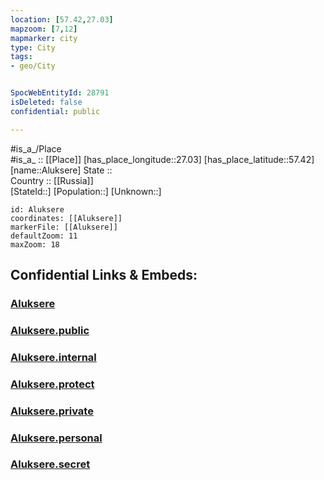 ```yaml
---
location: [57.42,27.03] 
mapzoom: [7,12] 
mapmarker: city 
type: City
tags:
- geo/City


SpocWebEntityId: 28791
isDeleted: false
confidential: public

---
```

#is_a_/Place  
#is_a_ :: [[Place]] 
[has_place_longitude::27.03] 
[has_place_latitude::57.42] 
[name::Aluksere] 
State ::  
Country :: [[Russia]]  
[StateId::] 
[Population::] 
[Unknown::] 


```leaflet
id: Aluksere
coordinates: [[Aluksere]] 
markerFile: [[Aluksere]] 
defaultZoom: 11 
maxZoom: 18
```


## Confidential Links & Embeds: 

### [Aluksere](/_Standards/Earth/Continent/Europe/Europe~North/Latvia/Regions~Latvia/Vidzeme/counties~Vidzeme/Aluksne/City/Aluksere.md) 

### [Aluksere.public](/_public/Earth/Continent/Europe/Europe~North/Latvia/Regions~Latvia/Vidzeme/counties~Vidzeme/Aluksne/City/Aluksere.public.md) 

### [Aluksere.internal](/_internal/Earth/Continent/Europe/Europe~North/Latvia/Regions~Latvia/Vidzeme/counties~Vidzeme/Aluksne/City/Aluksere.internal.md) 

### [Aluksere.protect](/_protect/Earth/Continent/Europe/Europe~North/Latvia/Regions~Latvia/Vidzeme/counties~Vidzeme/Aluksne/City/Aluksere.protect.md) 

### [Aluksere.private](/_private/Earth/Continent/Europe/Europe~North/Latvia/Regions~Latvia/Vidzeme/counties~Vidzeme/Aluksne/City/Aluksere.private.md) 

### [Aluksere.personal](/_personal/Earth/Continent/Europe/Europe~North/Latvia/Regions~Latvia/Vidzeme/counties~Vidzeme/Aluksne/City/Aluksere.personal.md) 

### [Aluksere.secret](/_secret/Earth/Continent/Europe/Europe~North/Latvia/Regions~Latvia/Vidzeme/counties~Vidzeme/Aluksne/City/Aluksere.secret.md)

